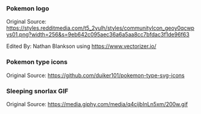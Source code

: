 ### Pokemon logo

Original Source: https://styles.redditmedia.com/t5_2yulh/styles/communityIcon_geoy0qcwpys01.png?width=256&s=9eb642c095aec36a6a5aa8cc7bfdac3f1de96f63

Edited By: Nathan Blankson using https://www.vectorizer.io/

### Pokemon type icons

Original Source: https://github.com/duiker101/pokemon-type-svg-icons

### Sleeping snorlax GIF

Original Source: https://media.giphy.com/media/q4cijbInLn5xm/200w.gif
